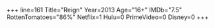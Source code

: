 +++
line=161
Title="Reign"
Year=2013
Age="16+"
IMDb="7.5"
RottenTomatoes="86%"
Netflix=1
Hulu=0
PrimeVideo=0
Disney=0
+++

